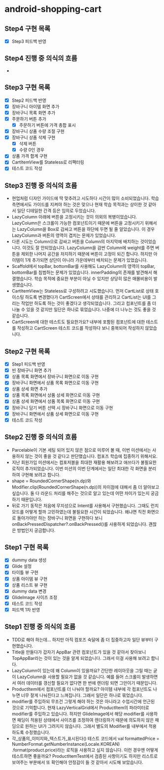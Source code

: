 # android-shopping-cart

## Step4 구현 목록
- [x] Step3 피드백 반영

## Step4 진행 중 의식의 흐름
-

## Step3 구현 목록

- [x] Step2 피드백 반영
- [x] 장바구니 아이템 화면 추가
- [x] 장바구니 목록 화면 추가
- [x] 주문하기 버튼 추가
    - [x] 주문하기 버튼에 가격 총합 표시
- [x] 장바구니 상품 수량 조절 구현
- [x] 장바구니 상품 삭제 구현
    - [x] 삭제 버튼
    - [x] 수량 0인 경우
- [x] 상품 가격 합계 구현
- [x] CartItemView를 Stateless로 리팩터링
- [x] 테스트 코드 작성

## Step3 진행 중 의식의 흐름

- 현업처럼 디자인 가이드에 딱 맞추려고 시도하다 시간이 많이 소비되었습니다. 학습 측면에서도 가이드를 지켜야 하는 것은 맞으나 현재 학습 목적과는 상이한 것 같아서 일단 디테일한
  간격 등은 임의로 두었습니다.
- LazyColumn 아래에 버튼을 고정시키는 것이 의외의 복병이었습니다. LazyColumn은 스크롤이 가능한 컴포넌트이기 때문에 버튼을 고정시키기 위해서는
  LazyColumn을 Box로 감싸고 버튼을 하단에 두면 될 줄 알았습니다. 이 경우 LazyColumn과 버튼의 영역이 겹치는 문제가 있었습니다.
- 다른 시도는 Column으로 감싸고 버튼을 Column의 마지막에 배치하는 것이었습니다. 이것도 잘 안되었습니다. LazyColumn을 감싼 Column에 weight를 주면
  버튼을 제외한 나머지 공간을 차지하기 때문에 버튼이 고정이 되긴 합니다. 하지만 아이템이 1개 추가되면 상단이 아니라 가운데부터 배치되는 문제가 있었습니다.
- Scaffold에서 topBar, bottomBar를 사용해도 LazyColumn의 영역이 topBar, bottomBar를 침범하는 문제가 있었습니다.
  innerPadding의 존재를 발견해서 해결했습니다. 학습 목적에 중요한 부분이 아닐 수 있지만 상당히 많은 매몰비용이 발생했습니다.
- CartItemView는 Stateless로 구성하려고 시도했습니다. 먼저 CartList로 상태 호이스팅 하도록 변경했다가 CartScreen에서 상태를 관리하고
  CartList는 UI를 그리는 작업만 하도록 하는 것이 좋겠다고 생각되었습니다. 그리고 컴포넌트를 좀 더 나눌 수 있을 것 같지만 일단은 하나로 묶었습니다. 나중에 더 나누는
  것도 좋을 것 같습니다.
- CartScreen에 대한 테스트도 필요한가요? 내부에 포함된 컴포넌트에 대한 테스트를 작성하고 CartScreen 테스트 코드를 작성하다 보니 중복되어 작성하지 않았습니다.

## Step2 구현 목록

- [x] Step1 피드백 반영
- [x] 빈 장바구니 화면 추가
- [x] 상품 목록 화면에서 장바구니 화면으로 이동 구현
- [x] 장바구니 화면에서 상품 목록 화면으로 이동 구현
- [x] 상품 상세 화면 추가
- [x] 상품 목록 화면에서 상품 상세 화면으로 이동 구현
- [x] 상품 상세 화면에서 상품 목록 화면으로 이동 구현
- [x] 장바구니 담기 버튼 선택 시 장바구니 화면으로 이동 구현
- [x] 장바구니 화면에서 상품 상세 화면으로 이동 구현
- [x] 테스트 코드 작성

## Step2 진행 중 의식의 흐름

- Parcelable이 기본 세팅 되어 있지 않은 점으로 미루어 볼 때, 이번 미션에서는 사용하지 않는 것이 좋을 것 같다고 판단했습니다. 컴포즈 학습에 집중하기 위해서요.
- 지난 회원가입 미션에서는 컴포저블을 최대한 재활용 해보려고 애쓰다가 불필요한 로직이 추가되었습니다. 이번 미션의 이번 단계에서는 일단 최대한 각 화면을 분리하여 구현해 보려고
  합니다.
- shape = RoundedCornerShape(n.dp)와 Modifier.clip(RoundedCornerShape(n.dp))의 차이점에 대해서 좀 더 알아보고 싶습니다.
  둘 다 라운드 처리를 해주는 것으로 알고 있는데 어떤 차이가 있는지 궁금하기 때문입니다.
- 뒤로 가기 동작은 처음에 무지성으로 Intent를 사용해서 구현했습니다. 그때도 런치 모드를 어떻게 할까 고민하였는데 불필요한 시간이 되었습니다. 왜냐면 직전 화면으로
  돌아가야만 하는 장바구니 화면을 구현하다 보니 onBackPressedDispatcher?.onBackPressed()를 사용하게 되었습니다. 괜찮은 방법인지 궁금합니다.

## Step1 구현 목록

- [x] dummy data 생성
- [x] Glide 설정
- [x] 타이틀 뷰 구현
- [x] 상품 아이템 뷰 구현
- [x] 상품 리스트 뷰 구현
- [x] dummy data 변경
- [x] GlideImage 사이즈 조정
- [x] 테스트 코드 작성
- [x] 피드백 1차 반영

## Step1 진행 중 의식의 흐름

- TDD로 해야 하는데... 하지만 아직 컴포즈 숙달에 좀 더 집중하고자 일단 뷰부터 구현했습니다.
- Title을 만들다가 갑자기 AppBar 관련 컴포넌트가 있을 것 같아서 찾아보니 TopAppBar라는 것이 있는 것을 알게 되었습니다. 그래서 이걸 사용해 보려고 합니다.
- LazyColumn이 있는데 왜 Column이 있을까요? 간단한 레이아웃을 그릴 때는 굳이 LazyColumn을 사용할 필요가 없을 것 같습니다. 예를 들어 스크롤이 발생하면서
  여러 데이터를 갱신할 필요가 없다면 한 번에 렌더링 되면 그만이기 때문입니다.
- ProductItem에서 컴포넌트를 더 나눠야 할까요? 아이템 내부에 각 컴포넌트도 나누면 너무 잘게 나눠진다고 느껴집니다. 그래서 일단은 하나로 묶었습니다.
- modifier를 주입하되 무조건 그렇게 해야 하는 것은 아니라고 수업시간에 언근된 것으로 기억합니다. 현재 LazyVerticalGrid에서 ProductItem의
  파라미터로 modifier를 주입하고 있습니다. 하지만 GlideImage에서 해당 modifier를 사용하면 패딩이 적용된 상태에서 사이즈를 조정하여 렌더링하기 때문에
  의도하지 않은 패딩으로 원하는 UI가 그려지지 않습니다. 그래서 별도의 Modifier를 내부에서 적용하도록 수정했습니다.
- 각_상품의_이미지와_텍스트가_표시된다() 테스트 코드에서 val formattedPrice = NumberFormat.getNumberInstance(Locale.KOREAN)
  .format(product.price)라는 로직을 사용하고 싶지 않습니다. 이런 경우엔 어떻게 테스트하면 좋을까요? ProductItemTest에서 검증된 사항이기도 하지만
  리스트로 보여주는 부분에서 또 확인해야 안정감이 들 것 같아서 시도해 보았습니다.
